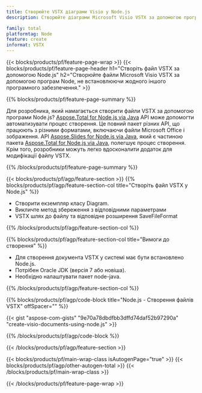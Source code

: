 ```yaml
---
title: Створюйте VSTX діаграми Visio у Node.js
description: Створюйте діаграми Microsoft Visio VSTX за допомогою програм Node без використання Microsoft Office.  

family: total
platformtag: Node
feature: create
informat: VSTX
---
```

{{< blocks/products/pf/feature-page-wrap >}}
{{< blocks/products/pf/feature-page-header h1="Створіть файл VSTX за допомогою Node.js" h2="Створюйте файли Microsoft Visio VSTX за допомогою програм Node, не встановлюючи жодного іншого програмного забезпечення." >}}

{{% blocks/products/pf/feature-page-summary %}}

Для розробника, який намагається створити файли VSTX за допомогою програми Node.js?  [Aspose.Total for Node.js via Java](https://products.aspose.com/total/uk/nodejs-java/) API може допомогти автоматизувати процес створення.  Це повний пакет різних API, що працюють з різними форматами, включаючи файли Microsoft Office і зображення.  API [Aspose.Slides for Node.js via Java](https://products.aspose.com/slides/uk/nodejs-java/), який є частиною пакета [Aspose.Total for Node.js via Java](https://products.aspose.com/total/uk/nodejs-java/), полегшує процес створення.  Крім того, розробники можуть легко вдосконалити додаток для модифікації файлу VSTX.  

{{% /blocks/products/pf/feature-page-summary %}}

{{< blocks/products/pf/agp/feature-section >}}
{{% blocks/products/pf/agp/feature-section-col title="Створіть файл VSTX у Node.js" %}}

- Створити екземпляр класу Diagram.
- Викличте метод збереження з відповідними параметрами
- VSTX шлях до файлу та відповідне розширення SaveFileFormat

{{% /blocks/products/pf/agp/feature-section-col %}}

{{% blocks/products/pf/agp/feature-section-col title="Вимоги до створення" %}}

- Для створення документа VSTX у системі має бути встановлено Node.js.
- Потрібен Oracle JDK (версія 7 або новіша).
- Необхідно налаштувати пакет node-java.

{{% /blocks/products/pf/agp/feature-section-col %}}

{{% blocks/products/pf/agp/code-block title="Node.js - Створення файлів VSTX" offSpacer="" %}}

{{< gist "aspose-com-gists" "9e70a78dbdfbb3dffd74daf52b97290a" "create-visio-documents-using-node.js" >}}

{{% /blocks/products/pf/agp/code-block %}}

{{< /blocks/products/pf/agp/feature-section >}}

{{< blocks/products/pf/main-wrap-class isAutogenPage="true" >}}
{{< blocks/products/pf/agp/other-autogen-total >}}
{{< /blocks/products/pf/main-wrap-class >}}

{{< /blocks/products/pf/feature-page-wrap >}}